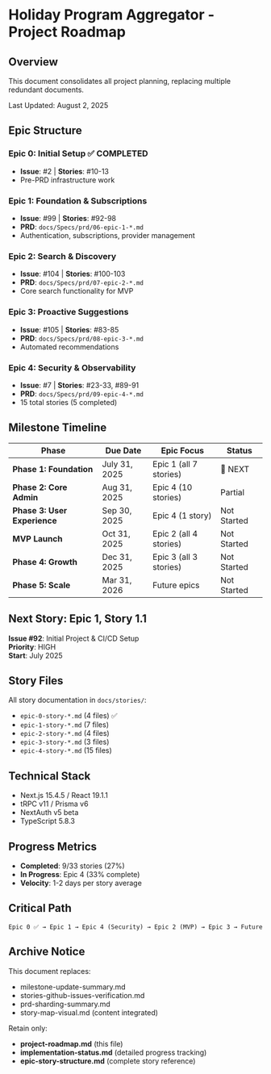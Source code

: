 # Holiday Program Aggregator - Project Roadmap

## Overview
This document consolidates all project planning, replacing multiple redundant documents.

Last Updated: August 2, 2025

## Epic Structure

### Epic 0: Initial Setup ✅ COMPLETED
- **Issue**: #2 | **Stories**: #10-13
- Pre-PRD infrastructure work

### Epic 1: Foundation & Subscriptions
- **Issue**: #99 | **Stories**: #92-98
- **PRD**: `docs/Specs/prd/06-epic-1-*.md`
- Authentication, subscriptions, provider management

### Epic 2: Search & Discovery
- **Issue**: #104 | **Stories**: #100-103
- **PRD**: `docs/Specs/prd/07-epic-2-*.md`
- Core search functionality for MVP

### Epic 3: Proactive Suggestions
- **Issue**: #105 | **Stories**: #83-85
- **PRD**: `docs/Specs/prd/08-epic-3-*.md`
- Automated recommendations

### Epic 4: Security & Observability
- **Issue**: #7 | **Stories**: #23-33, #89-91
- **PRD**: `docs/Specs/prd/09-epic-4-*.md`
- 15 total stories (5 completed)

## Milestone Timeline

| Phase | Due Date | Epic Focus | Status |
|-------|----------|------------|--------|
| **Phase 1: Foundation** | July 31, 2025 | Epic 1 (all 7 stories) | 🎯 NEXT |
| **Phase 2: Core Admin** | Aug 31, 2025 | Epic 4 (10 stories) | Partial |
| **Phase 3: User Experience** | Sep 30, 2025 | Epic 4 (1 story) | Not Started |
| **MVP Launch** | Oct 31, 2025 | Epic 2 (all 4 stories) | Not Started |
| **Phase 4: Growth** | Dec 31, 2025 | Epic 3 (all 3 stories) | Not Started |
| **Phase 5: Scale** | Mar 31, 2026 | Future epics | Not Started |

## Next Story: Epic 1, Story 1.1
**Issue #92**: Initial Project & CI/CD Setup  
**Priority**: HIGH  
**Start**: July 2025  

## Story Files
All story documentation in `docs/stories/`:
- `epic-0-story-*.md` (4 files) ✅
- `epic-1-story-*.md` (7 files)
- `epic-2-story-*.md` (4 files)
- `epic-3-story-*.md` (3 files)
- `epic-4-story-*.md` (15 files)

## Technical Stack
- Next.js 15.4.5 / React 19.1.1
- tRPC v11 / Prisma v6
- NextAuth v5 beta
- TypeScript 5.8.3

## Progress Metrics
- **Completed**: 9/33 stories (27%)
- **In Progress**: Epic 4 (33% complete)
- **Velocity**: 1-2 days per story average

## Critical Path
```
Epic 0 ✅ → Epic 1 → Epic 4 (Security) → Epic 2 (MVP) → Epic 3 → Future
```

## Archive Notice
This document replaces:
- milestone-update-summary.md
- stories-github-issues-verification.md
- prd-sharding-summary.md
- story-map-visual.md (content integrated)

Retain only:
- **project-roadmap.md** (this file)
- **implementation-status.md** (detailed progress tracking)
- **epic-story-structure.md** (complete story reference)